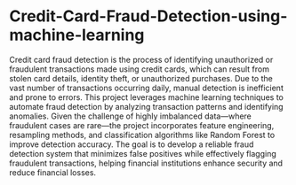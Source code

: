 # Credit-Card-Fraud-Detection-using-machine-learning
Credit card fraud detection is the process of identifying unauthorized or fraudulent transactions made using credit cards, which can result from stolen card details, identity theft, or unauthorized purchases. Due to the vast number of transactions occurring daily, manual detection is inefficient and prone to errors. This project leverages machine learning techniques to automate fraud detection by analyzing transaction patterns and identifying anomalies. Given the challenge of highly imbalanced data—where fraudulent cases are rare—the project incorporates feature engineering, resampling methods, and classification algorithms like Random Forest to improve detection accuracy. The goal is to develop a reliable fraud detection system that minimizes false positives while effectively flagging fraudulent transactions, helping financial institutions enhance security and reduce financial losses.







